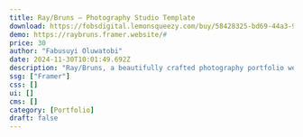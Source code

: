 ```yaml
---
title: Ray/Bruns — Photography Studio Template
download: https://fobsdigital.lemonsqueezy.com/buy/58428325-bd69-44a3-994a-7ed9fb442050
demo: https://raybruns.framer.website/#
price: 30
author: "Fabusuyi Oluwatobi"
date: 2024-11-30T10:01:49.692Z
description: "Ray/Bruns, a beautifully crafted photography portfolio website designed for Framer. This template combines simplicity with elegance to showcase your work in the best light possible. Perfect for photographers, artists, and creatives looking for a sleek, professional online presence."
ssg: ["Framer"]
css: []
ui: []
cms: []
category: [Portfolio]
draft: false
---
```

